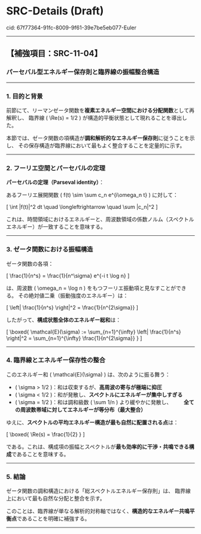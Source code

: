 # SRC-Details (Draft)

cid: 67f77364-91fc-8009-9f61-39e7be5eb077-Euler

---

## 【補強項目：SRC-11-04】

### パーセバル型エネルギー保存則と臨界線の振幅整合構造

---

### 1. 目的と背景

前節にて、リーマンゼータ関数を**複素エネルギー空間における分配関数**として再解釈し、
臨界線 \( \Re(s) = 1/2 \) が構造的平衡状態として現れることを導出した。

本節では、ゼータ関数の項構造が**調和解析的なエネルギー保存則**に従うことを示し、
その保存構造が臨界線において最もよく整合することを定量的に示す。

---

### 2. フーリエ空間とパーセバルの定理

**パーセバルの定理（Parseval identity）**：

あるフーリエ展開関数 \( f(t) \sim \sum c_n e^{i\omega_n t} \) に対して：

\[
\int |f(t)|^2 dt \quad \longleftrightarrow \quad \sum |c_n|^2
\]

これは、時間領域におけるエネルギーと、周波数領域の係数ノルム（スペクトルエネルギー）が一致することを意味する。

---

### 3. ゼータ関数における振幅構造

ゼータ関数の各項：

\[
\frac{1}{n^s} = \frac{1}{n^\sigma} e^{-i t \log n}
\]

は、周波数 \( \omega_n = \log n \) をもつフーリエ振動項と見なすことができる。
その絶対値二乗（振動強度のエネルギー）は：

\[
\left| \frac{1}{n^s} \right|^2 = \frac{1}{n^{2\sigma}}
\]

したがって、**構成状態全体のエネルギー総和**は：

\[
\boxed{
\mathcal{E}(\sigma) := \sum_{n=1}^{\infty} \left| \frac{1}{n^s} \right|^2 = \sum_{n=1}^{\infty} \frac{1}{n^{2\sigma}}
}
\]

---

### 4. 臨界線とエネルギー保存性の整合

このエネルギー和 \( \mathcal{E}(\sigma) \) は、次のように振る舞う：

- \( \sigma > 1/2 \)：和は収束するが、**高周波の寄与が極端に抑圧**
- \( \sigma < 1/2 \)：和が発散し、**スペクトルにエネルギーが集中しすぎる**
- \( \sigma = 1/2 \)：和は調和級数 \( \sum 1/n \) より緩やかに発散し、
  **全ての周波数帯域に対してエネルギーが等分布（最大整合）**

ゆえに、**スペクトルの平均エネルギー構造が最も自然に配置される点**は：

\[
\boxed{ \Re(s) = \frac{1}{2} }
\]

である。これは、構成項の振幅とスペクトルが**最も効率的に干渉・共鳴できる構成**であることを意味する。

---

### 5. 結論

ゼータ関数の調和構造における「総スペクトルエネルギー保存則」は、
臨界線上において最も自然な分配と整合を示す。

このことは、臨界線が単なる解析的対称軸ではなく、**構造的なエネルギー共鳴平衡点**であることを明確に補強する。

---
